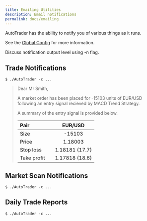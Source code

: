 ```yaml
---
title: Emailing Utilities
description: Email notifications
permalink: docs/emailing
---
```



AutoTrader has the ability to notify you of various things as it runs. 

See the [Global Config](configuration#global-config) for more information.


Discuss notification output level using -n flag.



## Trade Notifications

```
$ ./AutoTrader -c ...
```


> Dear Mr Smith,
>
> A market order has been placed for -15103 units of EUR/USD following an entry signal recieved 
> by MACD Trend Strategy.
>
> A summary of the entry signal is provided below.
>
> | Pair        |   | EUR/USD        |
> | :---------- |---|:-------------: |
> | Size        |   |-15103         |
> | Price       |   | 1.18003        |
> | Stop loss   |   | 1.18181 (17.7) |
> | Take profit |   | 1.17818 (18.6) |



## Market Scan Notifications
```
$ ./AutoTrader -c ...
```



## Daily Trade Reports

```
$ ./AutoTrader -c ...
```
















